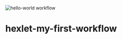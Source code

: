 ![hello-world workflow](https://github.com/ToxicNN/hexlet-my-first-workflow/actions/workflows/hello-world.yml)

# hexlet-my-first-workflow
